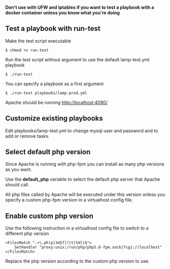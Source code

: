 
**Don't use with UFW and iptables if you want to test a playbook with a docker container unless you know what you're doing**

## Test a playbook with run-test

Make the test script executable
```
$ chmod +x run-test
```
Run the test script without argument to use the default lamp-test.yml playbook
```
$ ./run-test
```
You can specify a playbook as a first argument
```
$ ./run-test playbooks/lamp-prod.yml
```
Apache should be running [http://localhost:4080/](http://localhost:4080/)

## Customize existing playbooks

Edit playbooks/lamp-test.yml to change mysql user and password and to add or remove tasks.

## Select default php version

Since Apache is running with php-fpm you can install as many php versions as you want. 

Use the **default_php** variable to select the default php server that Apache should call. 

All php files called by Apache will be executed under this version unless you specify a custom php-fpm version in a virtualhost config file.

## Enable custom php version

Use the following instruction in a virtualhost config file to switch to a different php version

```
<FilesMatch ".+\.ph(p[3457]?|t|tml)$">
    SetHandler "proxy:unix:/run/php/php5.6-fpm.sock|fcgi://localhost"
</FilesMatch>
```
Replace the php version according to the custom php version to use.
